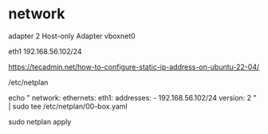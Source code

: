 # network

adapter 2 
Host-only Adapter
vboxnet0

eth1 192.168.56.102/24

https://tecadmin.net/how-to-configure-static-ip-address-on-ubuntu-22-04/

/etc/netplan

echo "
network:
  ethernets:
    eth1:
      addresses:
        - 192.168.56.102/24
  version: 2
" | sudo tee /etc/netplan/00-box.yaml

sudo netplan apply 
